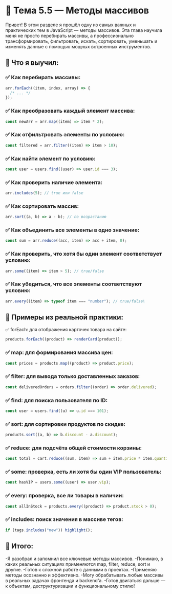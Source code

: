# 🚀 Тема 5.5 — Методы массивов

Привет! В этом разделе я прошёл одну из самых важных и практических тем в JavaScript — методы массивов. Эта глава научила меня не просто перебирать массивы, а профессионально трансформировать, фильтровать, искать, сортировать, уменьшать и изменять данные с помощью мощных встроенных инструментов.

## 🧠 Что я выучил:

### ✅ Как перебирать массивы:

```javascript
arr.forEach((item, index, array) => {
  /* ... */
});
```

### ✅ Как преобразовать каждый элемент массива:

```javascript
const newArr = arr.map((item) => item * 2);
```

### ✅ Как отфильтровать элементы по условию:

```javascript
const filtered = arr.filter((item) => item > 10);
```

### ✅ Как найти элемент по условию:

```javascript
const user = users.find((user) => user.id === 3);
```

### ✅ Как проверить наличие элемента:

```javascript
arr.includes(5); // true или false
```

### ✅ Как сортировать массив:

```javascript
arr.sort((a, b) => a - b); // по возрастанию
```

### ✅ Как объединить все элементы в одно значение:

```javascript
const sum = arr.reduce((acc, item) => acc + item, 0);
```

### ✅ Как проверить, что хотя бы один элемент соответствует условию:

```javascript
arr.some((item) => item > 5); // true/false
```

### ✅ Как убедиться, что все элементы соответствуют условию:

```javascript
arr.every((item) => typeof item === "number"); // true/false\
```

## 🔨 Примеры из реальной практики:

✅ forEach: для отображения карточек товара на сайте:

```javascript
products.forEach((product) => renderCard(product));
```

### ✅ map: для формирования массива цен:

```javascript
const prices = products.map((product) => product.price);
```

### ✅ filter: для вывода только доставленных заказов:

```javascript
const deliveredOrders = orders.filter((order) => order.delivered);
```

### ✅ find: для поиска пользователя по ID:

```javascript
const user = users.find((u) => u.id === 101);
```

### ✅ sort: для сортировки продуктов по скидке:

```javascript
products.sort((a, b) => b.discount - a.discount);
```

### ✅ reduce: для подсчёта общей стоимости корзины:

```javascript
const total = cart.reduce((sum, item) => sum + item.price * item.quantity, 0);
```

### ✅ some: проверка, есть ли хотя бы один VIP пользователь:

```javascript
const hasVIP = users.some((user) => user.vip);
```

### ✅ every: проверка, все ли товары в наличии:

```javascript
const allInStock = products.every((product) => product.stock > 0);
```

### ✅ includes: поиск значения в массиве тегов:

```javascript
if (tags.includes("new")) highlight();
```

## 🏁 Итого:
-Я разобрал и запомнил все ключевые методы массивов.
-Понимаю, в каких реальных ситуациях применяются map, filter, reduce, sort и другие.
-Готов к сложной работе с данными в проектах.
-Применяю методы осознанно и эффективно.
-Могу обрабатывать любые массивы в реальных задачах фронтенда и backend'а.
-Готов двигаться дальше — к объектам, деструктуризации и функциональному стилю!
